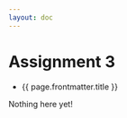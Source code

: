 ```yaml
---
layout: doc
---
```


<script setup>
  import {data as pages} from './assignment4/backend.data';
  import { withBase } from 'vitepress';
</script>

# Assignment 3

<ul v-if="pages.length > 0">
  <li v-for="page of pages">
    <a :href="withBase(page.url)">{{ page.frontmatter.title }}</a>
  </li>
</ul>
<p v-else>
  Nothing here yet!
</p>